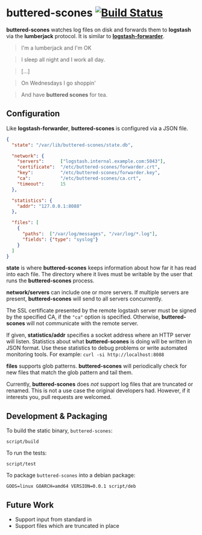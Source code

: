 # buttered-scones [![Build Status](https://travis-ci.org/alindeman/buttered-scones.svg?branch=master)](https://travis-ci.org/alindeman/buttered-scones)

**buttered-scones** watches log files on disk and forwards them to **logstash**
via the **lumberjack** protocol. It is similar to
[**logstash-forwarder**](https://github.com/elasticsearch/logstash-forwarder).

> I'm a lumberjack and I'm OK

> I sleep all night and I work all day.

> [...]

> On Wednesdays I go shoppin'

> And have **buttered scones** for tea.

## Configuration

Like **logstash-forwarder**, **buttered-scones** is configured via a JSON file.

```json
{
  "state": "/var/lib/buttered-scones/state.db",

  "network": {
    "servers":      ["logstash.internal.example.com:5043"],
    "certificate":  "/etc/buttered-scones/forwarder.crt",
    "key":          "/etc/buttered-scones/forwarder.key",
    "ca":           "/etc/buttered-scones/ca.crt",
    "timeout":      15
  },

  "statistics": {
    "addr": "127.0.0.1:8088"
  },

  "files": [
    {
      "paths":  ["/var/log/messages", "/var/log/*.log"],
      "fields": {"type": "syslog"}
    }
  ]
}
```

**state** is where **buttered-scones** keeps information about how far it has
read into each file. The directory where it lives must be writable by the
user that runs the **buttered-scones** process.

**network/servers** can include one or more servers. If multiple servers are
present, **buttered-scones** will send to all servers concurrently.

The SSL certificate presented by the remote logstash server must be signed by
the specified CA, if the `"ca"` option is specified. Otherwise,
**buttered-scones** will not communicate with the remote server.

If given, **statistics/addr** specifies a socket address where an HTTP server
will listen. Statistics about what **buttered-scones** is doing will be written
in JSON format. Use these statistics to debug problems or write automated
monitoring tools. For example: `curl -si http://localhost:8088`

**files** supports glob patterns. **buttered-scones** will periodically check
for new files that match the glob pattern and tail them.

Currently, **buttered-scones** does _not_ support log files that are truncated
or renamed. This is not a use case the original developers had. However, if it
interests you, pull requests are welcomed.

## Development & Packaging

To build the static binary, `buttered-scones`:

```
script/build
```

To run the tests:

```
script/test
```

To package `buttered-scones` into a debian package:

```
GOOS=linux GOARCH=amd64 VERSION=0.0.1 script/deb
```

## Future Work

* Support input from standard in
* Support files which are truncated in place
